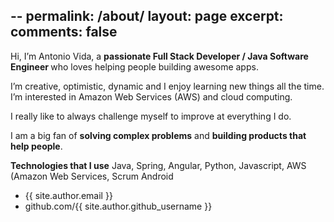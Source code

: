 --
permalink: /about/
layout: page
excerpt: 
comments: false
---

<p>Hi, I’m Antonio Vida, a <b>passionate Full Stack Developer / Java Software Engineer </b> who loves helping people building awesome apps.</p>

<p>I’m creative, optimistic, dynamic and I enjoy learning new things all the time. I’m interested in Amazon Web Services (AWS) and cloud computing.</p>

<p>I really like to always challenge myself to improve at everything I do.</p>

<p>I am a big fan of <strong>solving complex problems</strong> and <strong>building products that help people</strong>.</p>

<p><strong>Technologies that I use</strong> Java, Spring, Angular, Python, Javascript, AWS (Amazon Web Services, Scrum Android</p>

- {{ site.author.email }}
- github.com/{{ site.author.github_username }}
